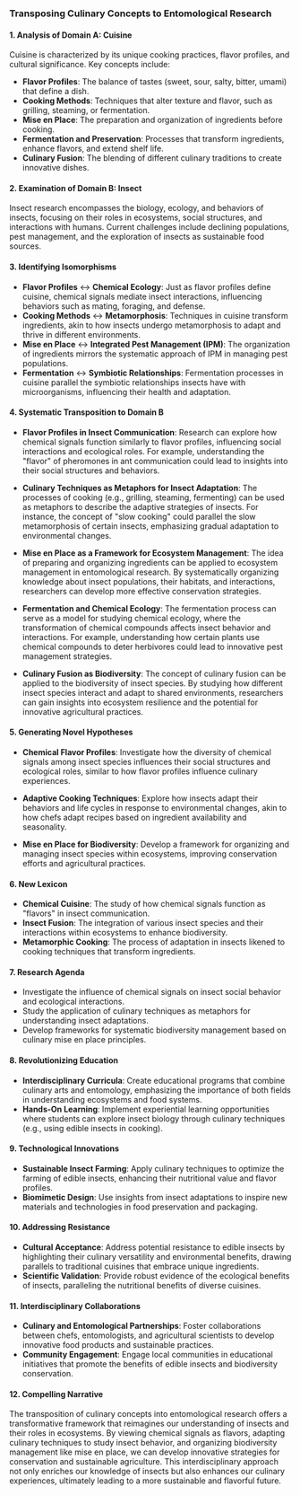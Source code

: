 ### Transposing Culinary Concepts to Entomological Research

#### 1. Analysis of Domain A: Cuisine
Cuisine is characterized by its unique cooking practices, flavor profiles, and cultural significance. Key concepts include:
- **Flavor Profiles**: The balance of tastes (sweet, sour, salty, bitter, umami) that define a dish.
- **Cooking Methods**: Techniques that alter texture and flavor, such as grilling, steaming, or fermentation.
- **Mise en Place**: The preparation and organization of ingredients before cooking.
- **Fermentation and Preservation**: Processes that transform ingredients, enhance flavors, and extend shelf life.
- **Culinary Fusion**: The blending of different culinary traditions to create innovative dishes.

#### 2. Examination of Domain B: Insect
Insect research encompasses the biology, ecology, and behaviors of insects, focusing on their roles in ecosystems, social structures, and interactions with humans. Current challenges include declining populations, pest management, and the exploration of insects as sustainable food sources.

#### 3. Identifying Isomorphisms
- **Flavor Profiles** ↔ **Chemical Ecology**: Just as flavor profiles define cuisine, chemical signals mediate insect interactions, influencing behaviors such as mating, foraging, and defense.
- **Cooking Methods** ↔ **Metamorphosis**: Techniques in cuisine transform ingredients, akin to how insects undergo metamorphosis to adapt and thrive in different environments.
- **Mise en Place** ↔ **Integrated Pest Management (IPM)**: The organization of ingredients mirrors the systematic approach of IPM in managing pest populations.
- **Fermentation** ↔ **Symbiotic Relationships**: Fermentation processes in cuisine parallel the symbiotic relationships insects have with microorganisms, influencing their health and adaptation.

#### 4. Systematic Transposition to Domain B
- **Flavor Profiles in Insect Communication**: Research can explore how chemical signals function similarly to flavor profiles, influencing social interactions and ecological roles. For example, understanding the "flavor" of pheromones in ant communication could lead to insights into their social structures and behaviors.
  
- **Culinary Techniques as Metaphors for Insect Adaptation**: The processes of cooking (e.g., grilling, steaming, fermenting) can be used as metaphors to describe the adaptive strategies of insects. For instance, the concept of "slow cooking" could parallel the slow metamorphosis of certain insects, emphasizing gradual adaptation to environmental changes.

- **Mise en Place as a Framework for Ecosystem Management**: The idea of preparing and organizing ingredients can be applied to ecosystem management in entomological research. By systematically organizing knowledge about insect populations, their habitats, and interactions, researchers can develop more effective conservation strategies.

- **Fermentation and Chemical Ecology**: The fermentation process can serve as a model for studying chemical ecology, where the transformation of chemical compounds affects insect behavior and interactions. For example, understanding how certain plants use chemical compounds to deter herbivores could lead to innovative pest management strategies.

- **Culinary Fusion as Biodiversity**: The concept of culinary fusion can be applied to the biodiversity of insect species. By studying how different insect species interact and adapt to shared environments, researchers can gain insights into ecosystem resilience and the potential for innovative agricultural practices.

#### 5. Generating Novel Hypotheses
- **Chemical Flavor Profiles**: Investigate how the diversity of chemical signals among insect species influences their social structures and ecological roles, similar to how flavor profiles influence culinary experiences.
  
- **Adaptive Cooking Techniques**: Explore how insects adapt their behaviors and life cycles in response to environmental changes, akin to how chefs adapt recipes based on ingredient availability and seasonality.

- **Mise en Place for Biodiversity**: Develop a framework for organizing and managing insect species within ecosystems, improving conservation efforts and agricultural practices.

#### 6. New Lexicon
- **Chemical Cuisine**: The study of how chemical signals function as "flavors" in insect communication.
- **Insect Fusion**: The integration of various insect species and their interactions within ecosystems to enhance biodiversity.
- **Metamorphic Cooking**: The process of adaptation in insects likened to cooking techniques that transform ingredients.

#### 7. Research Agenda
- Investigate the influence of chemical signals on insect social behavior and ecological interactions.
- Study the application of culinary techniques as metaphors for understanding insect adaptations.
- Develop frameworks for systematic biodiversity management based on culinary mise en place principles.

#### 8. Revolutionizing Education
- **Interdisciplinary Curricula**: Create educational programs that combine culinary arts and entomology, emphasizing the importance of both fields in understanding ecosystems and food systems.
- **Hands-On Learning**: Implement experiential learning opportunities where students can explore insect biology through culinary techniques (e.g., using edible insects in cooking).

#### 9. Technological Innovations
- **Sustainable Insect Farming**: Apply culinary techniques to optimize the farming of edible insects, enhancing their nutritional value and flavor profiles.
- **Biomimetic Design**: Use insights from insect adaptations to inspire new materials and technologies in food preservation and packaging.

#### 10. Addressing Resistance
- **Cultural Acceptance**: Address potential resistance to edible insects by highlighting their culinary versatility and environmental benefits, drawing parallels to traditional cuisines that embrace unique ingredients.
- **Scientific Validation**: Provide robust evidence of the ecological benefits of insects, paralleling the nutritional benefits of diverse cuisines.

#### 11. Interdisciplinary Collaborations
- **Culinary and Entomological Partnerships**: Foster collaborations between chefs, entomologists, and agricultural scientists to develop innovative food products and sustainable practices.
- **Community Engagement**: Engage local communities in educational initiatives that promote the benefits of edible insects and biodiversity conservation.

#### 12. Compelling Narrative
The transposition of culinary concepts into entomological research offers a transformative framework that reimagines our understanding of insects and their roles in ecosystems. By viewing chemical signals as flavors, adapting culinary techniques to study insect behavior, and organizing biodiversity management like mise en place, we can develop innovative strategies for conservation and sustainable agriculture. This interdisciplinary approach not only enriches our knowledge of insects but also enhances our culinary experiences, ultimately leading to a more sustainable and flavorful future.